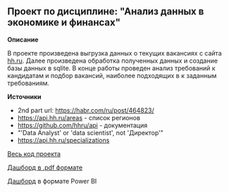## Проект по дисциплине: "Анализ данных в экономике и финансах"

**Описание**

В проекте произведена выгрузка данных о текущих вакансиях с сайта [hh.ru](https://nn.hh.ru/?hhtmFrom=resume_list).
Далее произведена обработка полученных данных и создание базы данных в sqlite.
В конце работы проведен анализ требований к кандидатам и подбор вакансий, наиболее подходящих в к заданным требованиям.

**Источники**

* 2nd part url: https://habr.com/ru/post/464823/
* https://api.hh.ru/areas - список регионов
* https://github.com/hhru/api - документация
* "'Data Analyst' or 'data scientist', not 'Директор'"
* https://api.hh.ru/specializations

[Весь код проекта](hh_base_parsing.ipynb)

[Дашборд в .pdf формате](dash.pdf)

[Дашборд](Дашборд.pbix) в формате Power BI
